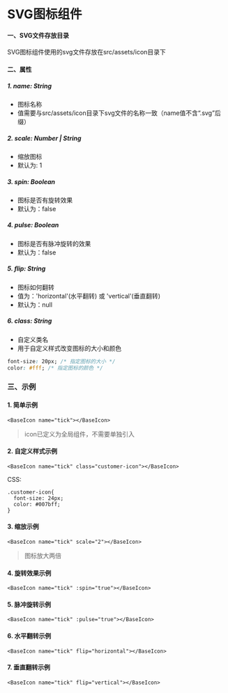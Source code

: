 # SVG图标组件
#### 一、SVG文件存放目录
SVG图标组件使用的svg文件存放在src/assets/icon目录下

#### 二、属性
##### 1. name: String
* 图标名称
* 值需要与src/assets/icon目录下svg文件的名称一致（name值不含“.svg”后缀）

##### 2. scale: Number | String
* 缩放图标
* 默认为: 1

##### 3. spin: Boolean
* 图标是否有旋转效果
* 默认为：false

##### 4. pulse: Boolean
* 图标是否有脉冲旋转的效果
* 默认为：false

##### 5. flip: String
* 图标如何翻转
* 值为：'horizontal'(水平翻转) 或 'vertical'(垂直翻转)
* 默认为：null

##### 6. class: String
* 自定义类名
* 用于自定义样式改变图标的大小和颜色
```css
font-size: 20px; /* 指定图标的大小 */
color: #fff; /* 指定图标的颜色 */
```

### 三、示例
#### 1. 简单示例
```
<BaseIcon name="tick"></BaseIcon>
```
> icon已定义为全局组件，不需要单独引入

#### 2. 自定义样式示例
```
<BaseIcon name="tick" class="customer-icon"></BaseIcon>
```
CSS:
```
.customer-icon{
  font-size: 24px;
  color: #007bff;
}
```
#### 3. 缩放示例
```
<BaseIcon name="tick" scale="2"></BaseIcon>
```
> 图标放大两倍
#### 4. 旋转效果示例
```
<BaseIcon name="tick" :spin="true"></BaseIcon>
```
#### 5. 脉冲旋转示例
```
<BaseIcon name="tick" :pulse="true"></BaseIcon>
```
#### 6. 水平翻转示例
```
<BaseIcon name="tick" flip="horizontal"></BaseIcon>
```
#### 7. 垂直翻转示例
```
<BaseIcon name="tick" flip="vertical"></BaseIcon>
```

